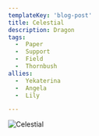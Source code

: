 ```yaml
---
templateKey: 'blog-post'
title: Celestial
description: Dragon
tags:
  -  Paper
  -  Support
  -  Field
  -  Thornbush
allies:
  -  Yekaterina
  -  Angela
  -  Lily

---
```

![Celestial](/img/Celestial.png)
